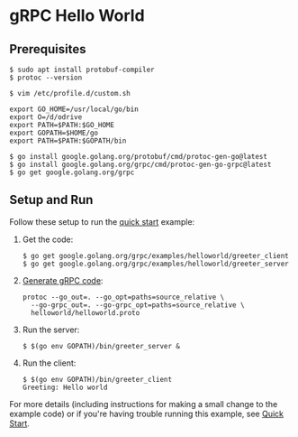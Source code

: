 # gRPC Hello World

## Prerequisites

```
$ sudo apt install protobuf-compiler
$ protoc --version
```


```
$ vim /etc/profile.d/custom.sh

export GO_HOME=/usr/local/go/bin
export O=/d/odrive
export PATH=$PATH:$GO_HOME
export GOPATH=$HOME/go
export PATH=$PATH:$GOPATH/bin
```

```
$ go install google.golang.org/protobuf/cmd/protoc-gen-go@latest
$ go install google.golang.org/grpc/cmd/protoc-gen-go-grpc@latest
$ go get google.golang.org/grpc
```

## Setup and Run

Follow these setup to run the [quick start][] example:

 1. Get the code:

    ```console
    $ go get google.golang.org/grpc/examples/helloworld/greeter_client
    $ go get google.golang.org/grpc/examples/helloworld/greeter_server
    ```

 2. [Generate gRPC code](https://grpc.io/docs/languages/go/quickstart/#regenerate-grpc-code]):

    ```
    protoc --go_out=. --go_opt=paths=source_relative \
      --go-grpc_out=. --go-grpc_opt=paths=source_relative \
      helloworld/helloworld.proto
    ```

 3. Run the server:

    ```console
    $ $(go env GOPATH)/bin/greeter_server &
    ```

 4. Run the client:

    ```console
    $ $(go env GOPATH)/bin/greeter_client
    Greeting: Hello world
    ```

For more details (including instructions for making a small change to the
example code) or if you're having trouble running this example, see [Quick
Start][].

[quick start]: https://grpc.io/docs/languages/go/quickstart

